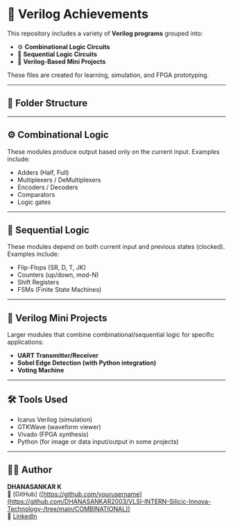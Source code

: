 # 🔧 Verilog Achievements

This repository includes a variety of **Verilog programs** grouped into:

- ⚙️ **Combinational Logic Circuits**
- 🔄 **Sequential Logic Circuits**
- 🚀 **Verilog-Based Mini Projects**

These files are created for learning, simulation, and FPGA prototyping.

---

## 📁 Folder Structure
---

## ⚙️ Combinational Logic

These modules produce output based only on the current input. Examples include:

- Adders (Half, Full)
- Multiplexers / DeMultiplexers
- Encoders / Decoders
- Comparators
- Logic gates

---

## 🔄 Sequential Logic

These modules depend on both current input and previous states (clocked). Examples include:

- Flip-Flops (SR, D, T, JK)
- Counters (up/down, mod-N)
- Shift Registers
- FSMs (Finite State Machines)

---

## 🚀 Verilog Mini Projects

Larger modules that combine combinational/sequential logic for specific applications:

- **UART Transmitter/Receiver**
- **Sobel Edge Detection (with Python integration)**
- **Voting Machine**

---

## 🛠 Tools Used

- Icarus Verilog (simulation)
- GTKWave (waveform viewer)
- Vivado (FPGA synthesis)
- Python (for image or data input/output in some projects)

---

## 👨‍💻 Author

**DHANASANKAR K**  
🔗 [GitHub] ([https://github.com/yourusername](https://github.com/DHANASANKAR2003/VLSI-INTERN-Silicic-Innova-Technology-/tree/main/COMBINATIONAL))  
🔗 [LinkedIn](www.linkedin.com/in/dhanasankar-k-23b196291)  


